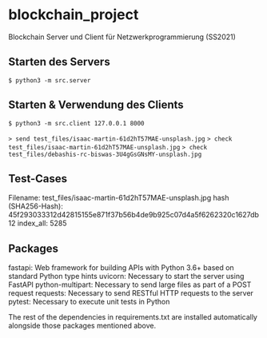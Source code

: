 # blockchain_project
Blockchain Server und Client für Netzwerkprogrammierung (SS2021)

## Starten des Servers
`$ python3 -m src.server`


## Starten & Verwendung des Clients
`$ python3 -m src.client 127.0.0.1 8000`

`> send test_files/isaac-martin-61d2hT57MAE-unsplash.jpg`
`> check test_files/isaac-martin-61d2hT57MAE-unsplash.jpg`
`> check test_files/debashis-rc-biswas-3U4gGsGNsMY-unsplash.jpg`

## Test-Cases

Filename: test_files/isaac-martin-61d2hT57MAE-unsplash.jpg
hash (SHA256-Hash): 45f293033312d42815155e871f37b56b4de9b925c07d4a5f6262320c1627db12
index_all: 5285 


## Packages
fastapi: Web framework for building APIs with Python 3.6+ based on standard Python type hints
uvicorn: Necessary to start the server using FastAPI
python-multipart: Necessary to send large files as part of a POST request
requests: Necessary to send RESTful HTTP requests to the server
pytest: Necessary to execute unit tests in Python

The rest of the dependencies in requirements.txt are installed automatically alongside those
packages mentioned above.